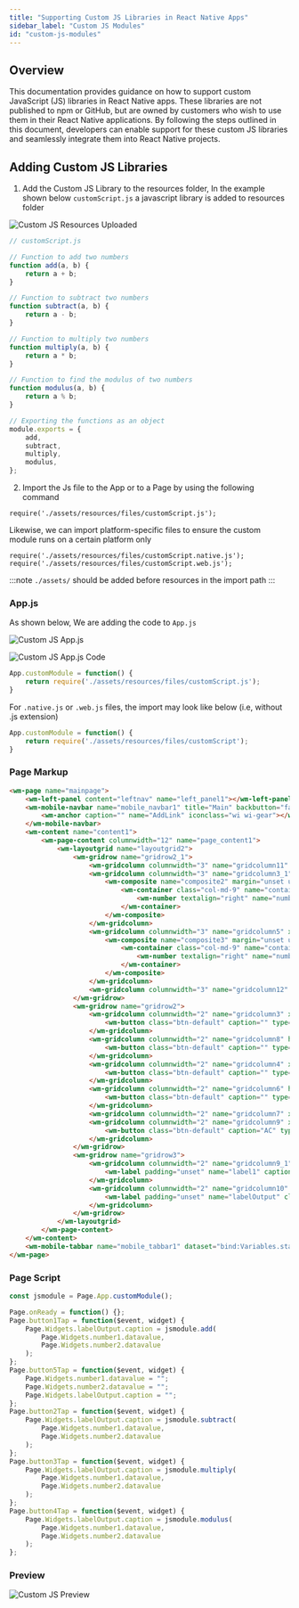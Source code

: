 ```yaml
---
title: "Supporting Custom JS Libraries in React Native Apps"
sidebar_label: "Custom JS Modules"
id: "custom-js-modules"
---
```


## Overview

This documentation provides guidance on how to support custom JavaScript (JS) libraries in React Native apps. These libraries are not published to npm or GitHub, but are owned by customers who wish to use them in their React Native applications. By following the steps outlined in this document, developers can enable support for these custom JS libraries and seamlessly integrate them into React Native projects.

## Adding Custom JS Libraries

1. Add the Custom JS Library to the resources folder, In the example shown below `customScript.js` a javascript library is added to resources folder

![Custom JS Resources Uploaded](/learn/assets/custom-script-fileupload.png)

```javascript
// customScript.js

// Function to add two numbers
function add(a, b) {
    return a + b;
}

// Function to subtract two numbers
function subtract(a, b) {
    return a - b;
}

// Function to multiply two numbers
function multiply(a, b) {
    return a * b;
}

// Function to find the modulus of two numbers
function modulus(a, b) {
    return a % b;
}

// Exporting the functions as an object
module.exports = {
    add,
    subtract,
    multiply,
    modulus,
};
```

2. Import the Js file to the App or to a Page by using the following command

```
require('./assets/resources/files/customScript.js');
```

Likewise, we can import platform-specific files to ensure the custom module runs on a certain platform only

```
require('./assets/resources/files/customScript.native.js');
require('./assets/resources/files/customScript.web.js');
```

:::note
`./assets/` should be added before resources in the import path
:::

### App.js

As shown below, We are adding the code to `App.js`

![Custom JS App.js](/learn/assets/custom-script-file.png)

![Custom JS App.js Code](/learn/assets/custom-script-app.png)

```javascript
App.customModule = function() {
    return require('./assets/resources/files/customScript.js');
}
```

For `.native.js` or `.web.js` files, the import may look like below (i.e, without .js extension)

```javascript
App.customModule = function() {
    return require('./assets/resources/files/customScript');
}
```

### Page Markup

```html
<wm-page name="mainpage">
    <wm-left-panel content="leftnav" name="left_panel1"></wm-left-panel>
    <wm-mobile-navbar name="mobile_navbar1" title="Main" backbutton="false">
        <wm-anchor caption="" name="AddLink" iconclass="wi wi-gear"></wm-anchor>
    </wm-mobile-navbar>
    <wm-content name="content1">
        <wm-page-content columnwidth="12" name="page_content1">
            <wm-layoutgrid name="layoutgrid2">
                <wm-gridrow name="gridrow2_1">
                    <wm-gridcolumn columnwidth="3" name="gridcolumn11" xscolumnwidth="3"></wm-gridcolumn>
                    <wm-gridcolumn columnwidth="3" name="gridcolumn3_1" xscolumnwidth="3" horizontalalign="center">
                        <wm-composite name="composite2" margin="unset unset 20px unset">
                            <wm-container class="col-md-9" name="container2">
                                <wm-number textalign="right" name="number1" width="70px" placeholder="bind:&quot; &quot;" required="false"></wm-number>
                            </wm-container>
                        </wm-composite>
                    </wm-gridcolumn>
                    <wm-gridcolumn columnwidth="3" name="gridcolumn5" xscolumnwidth="3" horizontalalign="center">
                        <wm-composite name="composite3" margin="unset unset 20px unset">
                            <wm-container class="col-md-9" name="container3">
                                <wm-number textalign="right" name="number2" width="70px" placeholder="bind:&quot; &quot;"></wm-number>
                            </wm-container>
                        </wm-composite>
                    </wm-gridcolumn>
                    <wm-gridcolumn columnwidth="3" name="gridcolumn12" xscolumnwidth="3"></wm-gridcolumn>
                </wm-gridrow>
                <wm-gridrow name="gridrow2">
                    <wm-gridcolumn columnwidth="2" name="gridcolumn3" xscolumnwidth="2" horizontalalign="center">
                        <wm-button class="btn-default" caption="" type="button" name="button1" on-tap="button1Tap($event, widget)" iconclass="wi wi-plus"></wm-button>
                    </wm-gridcolumn>
                    <wm-gridcolumn columnwidth="2" name="gridcolumn8" horizontalalign="center" xscolumnwidth="2">
                        <wm-button class="btn-default" caption="" type="button" on-tap="button2Tap($event, widget)" iconclass="wm-sl-r sl-subtract" name="button2"></wm-button>
                    </wm-gridcolumn>
                    <wm-gridcolumn columnwidth="2" name="gridcolumn4" xscolumnwidth="2" horizontalalign="center">
                        <wm-button class="btn-default" caption="" type="button" on-tap="button3Tap($event, widget)" iconclass="wi wi-close" name="button3"></wm-button>
                    </wm-gridcolumn>
                    <wm-gridcolumn columnwidth="2" name="gridcolumn6" horizontalalign="center" xscolumnwidth="2">
                        <wm-button class="btn-default" caption="" type="button" on-tap="button4Tap($event, widget)" iconclass="wm-sl-r sl-discount" name="button4" margin="unset unset 20px unset"></wm-button>
                    </wm-gridcolumn>
                    <wm-gridcolumn columnwidth="2" name="gridcolumn7" xscolumnwidth="2"></wm-gridcolumn>
                    <wm-gridcolumn columnwidth="2" name="gridcolumn9" xscolumnwidth="2">
                        <wm-button class="btn-default" caption="AC" type="button" on-tap="button5Tap($event, widget)" iconclass="" name="button5"></wm-button>
                    </wm-gridcolumn>
                </wm-gridrow>
                <wm-gridrow name="gridrow3">
                    <wm-gridcolumn columnwidth="2" name="gridcolumn9_1" xscolumnwidth="6" horizontalalign="right">
                        <wm-label padding="unset" name="label1" caption="Output:" class="h4"></wm-label>
                    </wm-gridcolumn>
                    <wm-gridcolumn columnwidth="2" name="gridcolumn10" xscolumnwidth="6">
                        <wm-label padding="unset" name="labelOutput" class="h4" caption=""></wm-label>
                    </wm-gridcolumn>
                </wm-gridrow>
            </wm-layoutgrid>
        </wm-page-content>
    </wm-content>
    <wm-mobile-tabbar name="mobile_tabbar1" dataset="bind:Variables.staticTabBar.dataSet" itemicon="icon" itemlink="link" morebuttoniconclass="wi wi-date-range fa-2x"></wm-mobile-tabbar>
</wm-page>
```

### Page Script

```javascript
const jsmodule = Page.App.customModule();

Page.onReady = function() {};
Page.button1Tap = function($event, widget) {
    Page.Widgets.labelOutput.caption = jsmodule.add(
        Page.Widgets.number1.datavalue,
        Page.Widgets.number2.datavalue
    );
};
Page.button5Tap = function($event, widget) {
    Page.Widgets.number1.datavalue = "";
    Page.Widgets.number2.datavalue = "";
    Page.Widgets.labelOutput.caption = "";
};
Page.button2Tap = function($event, widget) {
    Page.Widgets.labelOutput.caption = jsmodule.subtract(
        Page.Widgets.number1.datavalue,
        Page.Widgets.number2.datavalue
    );
};
Page.button3Tap = function($event, widget) {
    Page.Widgets.labelOutput.caption = jsmodule.multiply(
        Page.Widgets.number1.datavalue,
        Page.Widgets.number2.datavalue
    );
};
Page.button4Tap = function($event, widget) {
    Page.Widgets.labelOutput.caption = jsmodule.modulus(
        Page.Widgets.number1.datavalue,
        Page.Widgets.number2.datavalue
    );
};
```

### Preview

![Custom JS Preview](/learn/assets/customScript.gif)
